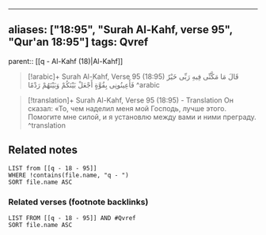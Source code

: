 
---
aliases: ["18:95", "Surah Al-Kahf, verse 95", "Qur'an 18:95"]
tags: Qvref
---

parent:: [[q - Al-Kahf (18)|Al-Kahf]]

> [!arabic]+ Surah Al-Kahf, Verse 95 (18:95)
> <span class="quran-arabic">قَالَ مَا مَكَّنِّى فِيهِ رَبِّى خَيْرٌ فَأَعِينُونِى بِقُوَّةٍ أَجْعَلْ بَيْنَكُمْ وَبَيْنَهُمْ رَدْمًا</span>
^arabic

> [!translation]+ Surah Al-Kahf, Verse 95 (18:95) - Translation
> Он сказал: «То, чем наделил меня мой Господь, лучше этого. Помогите мне силой, и я установлю между вами и ними преграду.
^translation



## Related notes
```dataview
LIST from [[q - 18 - 95]]
WHERE !contains(file.name, "q - ")
SORT file.name ASC
```

### Related verses (footnote backlinks)
```dataview
LIST FROM [[q - 18 - 95]] AND #Qvref
SORT file.name ASC
```


